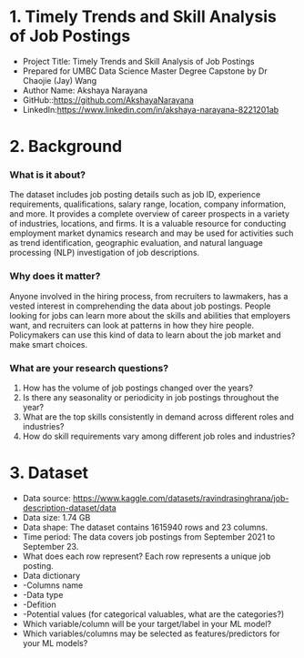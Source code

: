 # 1. Timely Trends and Skill Analysis of Job Postings
- Project Title: Timely Trends and Skill Analysis of Job Postings
- Prepared for UMBC Data Science Master Degree Capstone by Dr Chaojie (Jay) Wang
- Author Name: Akshaya Narayana
- GitHub::https://github.com/AkshayaNarayana
- LinkedIn:https://www.linkedin.com/in/akshaya-narayana-8221201ab

# 2. Background
### What is it about?

The dataset includes job posting details such as job ID, experience requirements, qualifications, salary range, location, company information, and more. It provides a complete overview of career prospects in a variety of industries, locations, and firms. It is a valuable resource for conducting employment market dynamics research and may be used for activities such as trend identification, geographic evaluation, and natural language processing (NLP) investigation of job descriptions.

### Why does it matter?

Anyone involved in the hiring process, from recruiters to lawmakers, has a vested interest in comprehending the data about job postings. People looking for jobs can learn more about the skills and abilities that employers want, and recruiters can look at patterns in how they hire people. Policymakers can use this kind of data to learn about the job market and make smart choices.

### What are your research questions?

1. How has the volume of job postings changed over the years?
2. Is there any seasonality or periodicity in job postings throughout the year?
3. What are the top skills consistently in demand across different roles and industries?
4. How do skill requirements vary among different job roles and industries?

# 3. Dataset
- Data source: https://www.kaggle.com/datasets/ravindrasinghrana/job-description-dataset/data
- Data size: 1.74 GB
- Data shape: The dataset contains 1615940 rows and 23 columns.
- Time period: The data covers job postings from September 2021 to September 23.
- What does each row represent? Each row represents a unique job posting.
- Data dictionary
- -Columns name
- -Data type
- -Defition
- -Potential values (for categorical valuables, what are the categories?)
- Which variable/column will be your target/label in your ML model?
- Which variables/columns may be selected as features/predictors for your ML models?
